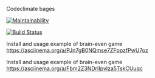 Codeclimate bages

[![Maintainability](https://api.codeclimate.com/v1/badges/a99a88d28ad37a79dbf6/maintainability)](https://codeclimate.com/github/codeclimate/codeclimate/maintainability)

[![Build Status](https://travis-ci.org/razamanaza/project-lvl1-s344.svg?branch=master)](https://travis-ci.org/razamanaza/project-lvl1-s344)

Install and usage example of brain-even game
<https://asciinema.org/a/PJn7gB0NQmse7ZFppzfPwU7oz>

Install and usage example of brain-even game
<https://asciinema.org/a/Fbm2Z3NDrIIpvlza5TskCUuqc>